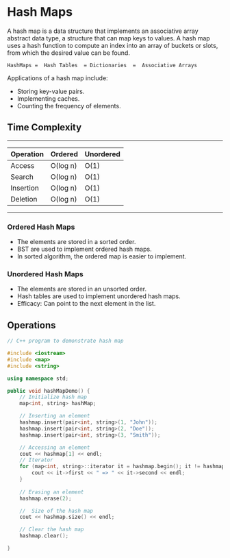 # Hash Maps

A hash map is a data structure that implements an associative array abstract data type, a structure that can map keys to values. A hash map uses a hash function to compute an index into an array of buckets or slots, from which the desired value can be found.

```text
HashMaps =  Hash Tables  = Dictionaries  =  Associative Arrays
```

Applications of a hash map include:

- Storing key-value pairs.
- Implementing caches.
- Counting the frequency of elements.

## Time Complexity

-----------------------------------
| Operation | Ordered | Unordered |
|-----------|---------|-----------|
| Access    | O(log n) | O(1) |
| Search    | O(log n) | O(1) |
| Insertion | O(log n) | O(1) |
| Deletion  | O(log n) | O(1) |
-----------------------------------

### Ordered Hash Maps

- The elements are stored in a sorted order.
- BST are used to implement ordered hash maps.
- In sorted algorithm, the ordered map is easier to implement.

### Unordered Hash Maps

- The elements are stored in an unsorted order.
- Hash tables are used to implement unordered hash maps.
- Efficacy: Can point to the next element in the list.

## Operations

```cpp
// C++ program to demonstrate hash map

#include <iostream>
#include <map>
#include <string>

using namespace std;

public void hashMapDemo() {
    // Initialize hash map
    map<int, string> hashMap;

    // Inserting an element
    hashmap.insert(pair<int, string>(1, "John"));
    hashmap.insert(pair<int, string>(2, "Doe"));
    hashmap.insert(pair<int, string>(3, "Smith"));

    // Accessing an element
    cout << hashmap[1] << endl;
    // Iterator
    for (map<int, string>::iterator it = hashmap.begin(); it != hashmap.end(); it++) {
        cout << it->first << " => " << it->second << endl;
    }
    
    // Erasing an element
    hashmap.erase(2);

    //  Size of the hash map
    cout << hashmap.size() << endl;

    // Clear the hash map
    hashmap.clear();

}

```
